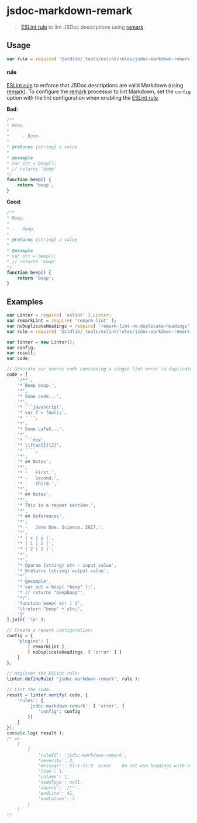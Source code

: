 # jsdoc-markdown-remark

> [ESLint rule][eslint-rules] to lint JSDoc descriptions using [remark][remark].

<section class="intro">

</section>

<!-- /.intro -->

<section class="usage">

## Usage

```javascript
var rule = require( '@stdlib/_tools/eslint/rules/jsdoc-markdown-remark' );
```

#### rule

[ESLint rule][eslint-rules] to enforce that JSDoc descriptions are valid Markdown (using [remark][remark]). To configure the [remark][remark] processor to lint Markdown, set the `config` option with the lint configuration when enabling the [ESLint rule][eslint-rules].

**Bad**:

<!-- eslint-disable stdlib/jsdoc-markdown-remark, stdlib/jsdoc-code-block-style -->

```javascript
/**
* Beep.
*
*     - Boop.
*
* @returns {string} a value
*
* @example
* var str = beep();
* // returns 'boop'
*/
function beep() {
    return 'boop';
}
```

**Good**:

```javascript
/**
* Beep.
*
* -   Boop.
*
* @returns {string} a value
*
* @example
* var str = beep();
* // returns 'boop'
*/
function beep() {
    return 'boop';
}
```

</section>

<!-- /.usage -->

<section class="examples">

## Examples

```javascript
var Linter = require( 'eslint' ).Linter;
var remarkLint = require( 'remark-lint' );
var noDuplicateHeadings = require( 'remark-lint-no-duplicate-headings' );
var rule = require( '@stdlib/_tools/eslint/rules/jsdoc-markdown-remark' );

var linter = new Linter();
var config;
var result;
var code;

// Generate our source code containing a single lint error (a duplicate heading):
code = [
    '/**',
    '* Beep boop.',
    '*',
    '* Some code...',
    '*',
    '* ```javascript',
    '* var f = foo();',
    '* ```',
    '*',
    '* Some LaTeX...',
    '*',
    '* ```tex',
    '* \\frac{1}{2}',
    '* ```',
    '*',
    '* ## Notes',
    '*',
    '* -   First.',
    '* -   Second.',
    '* -   Third.',
    '*',
    '* ## Notes',
    '*',
    '* This is a repeat section.',
    '*',
    '* ## References',
    '*',
    '* -   Jane Doe. Science. 2017.',
    '*',
    '* | x | y |',
    '* | 1 | 2 |',
    '* | 2 | 1 |',
    '*',
    '*',
    '* @param {string} str - input value',
    '* @returns {string} output value',
    '*',
    '* @example',
    '* var out = beep( "boop" );',
    '* // returns "beepboop"',
    '*/',
    'function beep( str ) {',
    '\treturn "beep" + str;',
    '}'
].join( '\n' );

// Create a remark configuration:
config = {
    'plugins': [
        [ remarkLint ],
        [ noDuplicateHeadings, [ 'error' ] ]
    ]
};

// Register the ESLint rule:
linter.defineRule( 'jsdoc-markdown-remark', rule );

// Lint the code:
result = linter.verify( code, {
    'rules': {
        'jsdoc-markdown-remark': [ 'error', {
            'config': config
        }]
    }
});
console.log( result );
/* =>
    [
        {
            'ruleId': 'jsdoc-markdown-remark',
            'severity': 2,
            'message': '21:1-21:9  error    Do not use headings with similar content (15:1)  no-duplicate-headings  remark-lint',
            'line': 1,
            'column': 1,
            'nodeType': null,
            'source': '/**',
            'endLine': 41,
            'endColumn': 3
        }
    ]
*/
```

</section>

<!-- /.examples -->

<section class="links">

[eslint-rules]: https://eslint.org/docs/developer-guide/working-with-rules

[remark]: https://github.com/wooorm/remark

</section>

<!-- /.links -->
